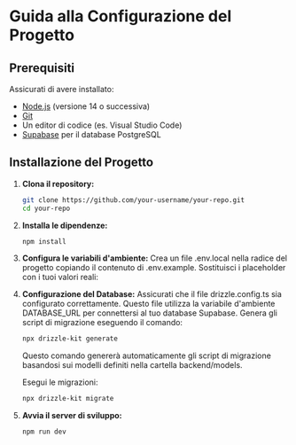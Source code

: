 # Guida alla Configurazione del Progetto

## Prerequisiti

Assicurati di avere installato:
- [Node.js](https://nodejs.org/) (versione 14 o successiva)
- [Git](https://git-scm.com/)
- Un editor di codice (es. Visual Studio Code)
- [Supabase](https://supabase.com/) per il database PostgreSQL

## Installazione del Progetto

1. **Clona il repository:**
   ```bash
   git clone https://github.com/your-username/your-repo.git
   cd your-repo
2. **Installa le dipendenze:**
   ```bash
   npm install
   ```
3. **Configura le variabili d'ambiente:**
   Crea un file .env.local nella radice del progetto copiando il contenuto di .env.example.
   Sostituisci i placeholder con i tuoi valori reali:
4. **Configurazione del Database:**
   Assicurati che il file drizzle.config.ts sia configurato correttamente. Questo file utilizza la variabile d'ambiente DATABASE_URL per connettersi al tuo database Supabase.
   Genera gli script di migrazione eseguendo il comando:
   ```bash
   npx drizzle-kit generate
   ```
   Questo comando genererà automaticamente gli script di migrazione basandosi sui modelli definiti nella cartella backend/models.

   Esegui le migrazioni:
   ```bash
   npx drizzle-kit migrate
   ```
5. **Avvia il server di sviluppo:**
   ```bash
   npm run dev
   ```

